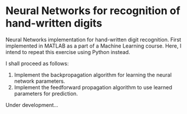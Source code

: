 # Neural Networks for recognition of hand-written digits

Neural Networks implementation for hand-written digit recognition. First implemented in MATLAB as a part of a Machine Learning course. Here, I intend to repeat this exercise using Python instead.

I shall proceed as follows:
1. Implement the backpropagation algorithm for learning the neural network parameters.
2. Implement the feedforward propagation algorithm to use learned parameters for prediction.

Under development...
